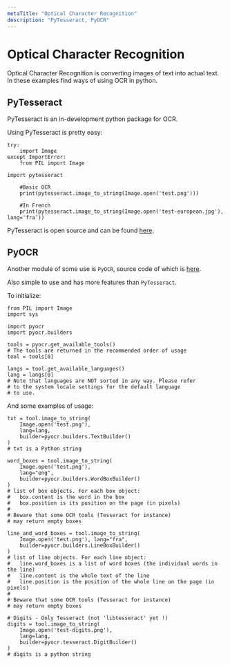 ```yaml
---
metaTitle: "Optical Character Recognition"
description: "PyTesseract, PyOCR"
---
```


# Optical Character Recognition


Optical Character Recognition is converting images of text into actual text. In these examples find ways of using OCR in python.



## PyTesseract


PyTesseract is an in-development python package for OCR.

Using PyTesseract is pretty easy:

```
try:
    import Image
except ImportError:
    from PIL import Image

import pytesseract

    #Basic OCR
    print(pytesseract.image_to_string(Image.open('test.png')))

    #In French
    print(pytesseract.image_to_string(Image.open('test-european.jpg'), lang='fra’))

```

PyTesseract is open source and can be found [here](https://github.com/madmaze/pytesseract).



## PyOCR


Another module of some use is `PyOCR`, source code of which is [here](https://github.com/jflesch/pyocr).

Also simple to use and has more features than `PyTesseract`.

To initialize:

```
from PIL import Image
import sys

import pyocr
import pyocr.builders

tools = pyocr.get_available_tools()
# The tools are returned in the recommended order of usage
tool = tools[0]

langs = tool.get_available_languages()
lang = langs[0]
# Note that languages are NOT sorted in any way. Please refer
# to the system locale settings for the default language
# to use.

```

And some examples of usage:

```
txt = tool.image_to_string(
    Image.open('test.png'),
    lang=lang,
    builder=pyocr.builders.TextBuilder()
)
# txt is a Python string

word_boxes = tool.image_to_string(
    Image.open('test.png'),
    lang="eng",
    builder=pyocr.builders.WordBoxBuilder()
)
# list of box objects. For each box object:
#   box.content is the word in the box
#   box.position is its position on the page (in pixels)
#
# Beware that some OCR tools (Tesseract for instance)
# may return empty boxes

line_and_word_boxes = tool.image_to_string(
    Image.open('test.png'), lang="fra",
    builder=pyocr.builders.LineBoxBuilder()
)
# list of line objects. For each line object:
#   line.word_boxes is a list of word boxes (the individual words in the line)
#   line.content is the whole text of the line
#   line.position is the position of the whole line on the page (in pixels)
#
# Beware that some OCR tools (Tesseract for instance)
# may return empty boxes

# Digits - Only Tesseract (not 'libtesseract' yet !)
digits = tool.image_to_string(
    Image.open('test-digits.png'),
    lang=lang,
    builder=pyocr.tesseract.DigitBuilder()
)
# digits is a python string

```

